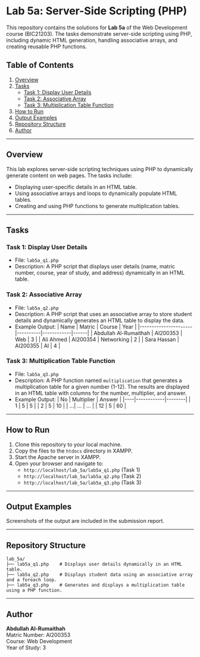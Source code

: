 # Lab 5a: Server-Side Scripting (PHP)

This repository contains the solutions for **Lab 5a** of the Web Development course (BIC21203). The tasks demonstrate server-side scripting using PHP, including dynamic HTML generation, handling associative arrays, and creating reusable PHP functions.

## Table of Contents
1. [Overview](#overview)
2. [Tasks](#tasks)
    - [Task 1: Display User Details](#task-1-display-user-details)
    - [Task 2: Associative Array](#task-2-associative-array)
    - [Task 3: Multiplication Table Function](#task-3-multiplication-table-function)
3. [How to Run](#how-to-run)
4. [Output Examples](#output-examples)
5. [Repository Structure](#repository-structure)
6. [Author](#author)

---

## Overview
This lab explores server-side scripting techniques using PHP to dynamically generate content on web pages. The tasks include:
- Displaying user-specific details in an HTML table.
- Using associative arrays and loops to dynamically populate HTML tables.
- Creating and using PHP functions to generate multiplication tables.

---

## Tasks

### Task 1: Display User Details
- File: `lab5a_q1.php`
- Description: A PHP script that displays user details (name, matric number, course, year of study, and address) dynamically in an HTML table.

### Task 2: Associative Array
- File: `lab5a_q2.php`
- Description: A PHP script that uses an associative array to store student details and dynamically generates an HTML table to display the data.
- Example Output:
    | Name                 | Matric   | Course     | Year |
    |----------------------|----------|------------|------|
    | Abdullah Al-Rumaithah | AI200353 | Web        | 3    |
    | Ali Ahmed           | AI200354 | Networking | 2    |
    | Sara Hassan         | AI200355 | AI         | 4    |

### Task 3: Multiplication Table Function
- File: `lab5a_q3.php`
- Description: A PHP function named `multiplication` that generates a multiplication table for a given number (1-12). The results are displayed in an HTML table with columns for the number, multiplier, and answer.
- Example Output:
    | No | Multiplier | Answer |
    |----|------------|--------|
    | 1  | 5          | 5      |
    | 2  | 5          | 10     |
    | ...| ...        | ...    |
    | 12 | 5          | 60     |

---

## How to Run
1. Clone this repository to your local machine.
2. Copy the files to the `htdocs` directory in XAMPP.
3. Start the Apache server in XAMPP.
4. Open your browser and navigate to:
    - `http://localhost/lab_5a/lab5a_q1.php` (Task 1)
    - `http://localhost/lab_5a/lab5a_q2.php` (Task 2)
    - `http://localhost/lab_5a/lab5a_q3.php` (Task 3)

---

## Output Examples
Screenshots of the output are included in the submission report.

---

## Repository Structure
```
lab_5a/
├── lab5a_q1.php    # Displays user details dynamically in an HTML table.
├── lab5a_q2.php    # Displays student data using an associative array and a foreach loop.
├── lab5a_q3.php    # Generates and displays a multiplication table using a PHP function.
```

---

## Author
**Abdullah Al-Rumaithah**  
Matric Number: AI200353  
Course: Web Development  
Year of Study: 3  
